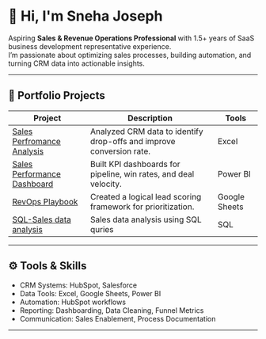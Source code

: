 # 👋 Hi, I'm Sneha Joseph  
Aspiring **Sales & Revenue Operations Professional** with 1.5+ years of SaaS business development representative experience.  
I’m passionate about optimizing sales processes, building automation, and turning CRM data into actionable insights.

---

## 💼 Portfolio Projects

| Project | Description | Tools |
|----------|--------------|-------|
| [Sales Perfromance Analysis](./sales-performance-analysis) | Analyzed CRM data to identify drop-offs and improve conversion rate. | Excel |
| [Sales Performance Dashboard](./sales-performance-dashboard) | Built KPI dashboards for pipeline, win rates, and deal velocity. | Power BI |
| [RevOps Playbook](RevOps-playbook) | Created a logical lead scoring framework for prioritization. | Google Sheets |
| [SQL-Sales data analysis](salesanalysis-SQL/readme.md) | Sales data analysis using SQL quries | SQL |

---

## ⚙️ Tools & Skills
- CRM Systems: HubSpot, Salesforce 
- Data Tools: Excel, Google Sheets, Power BI
- Automation: HubSpot workflows
- Reporting: Dashboarding, Data Cleaning, Funnel Metrics
- Communication: Sales Enablement, Process Documentation

---



